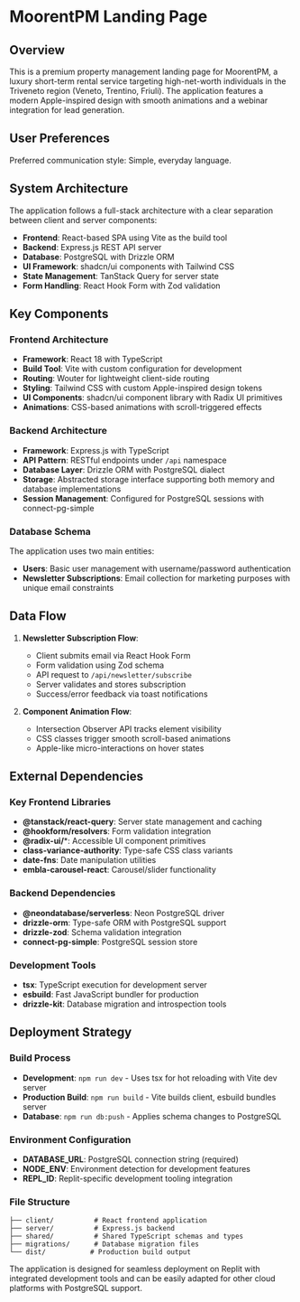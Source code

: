 # MoorentPM Landing Page

## Overview

This is a premium property management landing page for MoorentPM, a luxury short-term rental service targeting high-net-worth individuals in the Triveneto region (Veneto, Trentino, Friuli). The application features a modern Apple-inspired design with smooth animations and a webinar integration for lead generation.

## User Preferences

Preferred communication style: Simple, everyday language.

## System Architecture

The application follows a full-stack architecture with a clear separation between client and server components:

- **Frontend**: React-based SPA using Vite as the build tool
- **Backend**: Express.js REST API server
- **Database**: PostgreSQL with Drizzle ORM
- **UI Framework**: shadcn/ui components with Tailwind CSS
- **State Management**: TanStack Query for server state
- **Form Handling**: React Hook Form with Zod validation

## Key Components

### Frontend Architecture
- **Framework**: React 18 with TypeScript
- **Build Tool**: Vite with custom configuration for development
- **Routing**: Wouter for lightweight client-side routing
- **Styling**: Tailwind CSS with custom Apple-inspired design tokens
- **UI Components**: shadcn/ui component library with Radix UI primitives
- **Animations**: CSS-based animations with scroll-triggered effects

### Backend Architecture
- **Framework**: Express.js with TypeScript
- **API Pattern**: RESTful endpoints under `/api` namespace
- **Database Layer**: Drizzle ORM with PostgreSQL dialect
- **Storage**: Abstracted storage interface supporting both memory and database implementations
- **Session Management**: Configured for PostgreSQL sessions with connect-pg-simple

### Database Schema
The application uses two main entities:
- **Users**: Basic user management with username/password authentication
- **Newsletter Subscriptions**: Email collection for marketing purposes with unique email constraints

## Data Flow

1. **Newsletter Subscription Flow**:
   - Client submits email via React Hook Form
   - Form validation using Zod schema
   - API request to `/api/newsletter/subscribe`
   - Server validates and stores subscription
   - Success/error feedback via toast notifications

2. **Component Animation Flow**:
   - Intersection Observer API tracks element visibility
   - CSS classes trigger smooth scroll-based animations
   - Apple-like micro-interactions on hover states

## External Dependencies

### Key Frontend Libraries
- **@tanstack/react-query**: Server state management and caching
- **@hookform/resolvers**: Form validation integration
- **@radix-ui/***: Accessible UI component primitives
- **class-variance-authority**: Type-safe CSS class variants
- **date-fns**: Date manipulation utilities
- **embla-carousel-react**: Carousel/slider functionality

### Backend Dependencies
- **@neondatabase/serverless**: Neon PostgreSQL driver
- **drizzle-orm**: Type-safe ORM with PostgreSQL support
- **drizzle-zod**: Schema validation integration
- **connect-pg-simple**: PostgreSQL session store

### Development Tools
- **tsx**: TypeScript execution for development server
- **esbuild**: Fast JavaScript bundler for production
- **drizzle-kit**: Database migration and introspection tools

## Deployment Strategy

### Build Process
- **Development**: `npm run dev` - Uses tsx for hot reloading with Vite dev server
- **Production Build**: `npm run build` - Vite builds client, esbuild bundles server
- **Database**: `npm run db:push` - Applies schema changes to PostgreSQL

### Environment Configuration
- **DATABASE_URL**: PostgreSQL connection string (required)
- **NODE_ENV**: Environment detection for development features
- **REPL_ID**: Replit-specific development tooling integration

### File Structure
```
├── client/          # React frontend application
├── server/          # Express.js backend
├── shared/          # Shared TypeScript schemas and types
├── migrations/      # Database migration files
└── dist/           # Production build output
```

The application is designed for seamless deployment on Replit with integrated development tools and can be easily adapted for other cloud platforms with PostgreSQL support.